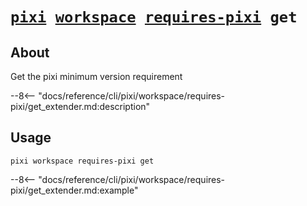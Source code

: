 <!--- This file is autogenerated. Do not edit manually! -->
# <code>[pixi](../../../pixi.md) [workspace](../../workspace.md) [requires-pixi](../requires-pixi.md) get</code>

## About
Get the pixi minimum version requirement

--8<-- "docs/reference/cli/pixi/workspace/requires-pixi/get_extender.md:description"

## Usage
```
pixi workspace requires-pixi get
```

--8<-- "docs/reference/cli/pixi/workspace/requires-pixi/get_extender.md:example"
